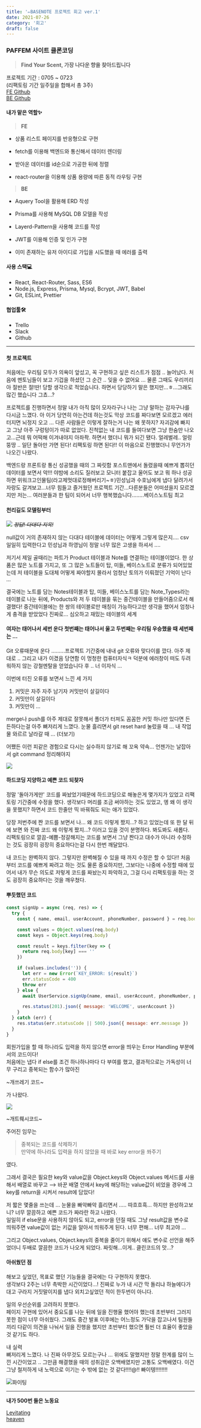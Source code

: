 ```yaml
---
title: '✏️BASENOTE 프로젝트 회고 ver.1'
date: 2021-07-26
category: '회고'
draft: false
---
```


### PAFFEM 사이트 클론코딩

> **Find Your Scent, 가장 나다운 향을 찾아드립니다**

프로젝트 기간 : 0705 ~ 0723  
 (리팩토링 기간 일주일을 합해서 총 3주)  
 [FE Github](https://github.com/wecode-bootcamp-korea/fullstack1-1st-BaseNote-frontend)  
 [BE Github](https://github.com/wecode-bootcamp-korea/fullstack1-1st-BaseNote-backend)

#### 내가 맡은 역할✨

> **FE**

- 상품 리스트 페이지를 반응형으로 구현

- fetch를 이용해 백엔드와 통신해서 데이터 렌더링

- 받아온 데이터를 id순으로 가공한 뒤에 정렬

- react-router을 이용해 상품 용량에 따른 동적 라우팅 구현

> **BE**

- Aquery Tool을 활용해 ERD 작성

- Prisma를 사용해 MySQL DB 모델을 작성

- Layerd-Pattern을 사용해 코드를 작성

- JWT를 이용해 인증 및 인가 구현

- 이미 존재하는 유저 아이디로 가입을 시도했을 때 에러를 출력

#### 사용 스택💻

- React, React-Router, Sass, ES6
- Node.js, Express, Prisma, Mysql, Bcrypt, JWT, Babel
- Git, ESLint, Prettier

#### 협업툴🛠

- Trello
- Slack
- Github

---

#### **첫 프로젝트**

처음에는 우리팀 모두가 의욕이 앞섰고, 꼭 구현하고 싶은 리스트가 점점 .. 늘어났다. 처음에 멘토님들이 보고 기겁을 하셨던 그 순간 .. 잊을 수 없어요 ... 물론 그때도 우리끼리 아 절반은 절!딴! 당할 생각으로 적었습니다. 하면서 당당하기 말은 했지만...ㅎ...그래도 많긴 했습니다 그쵸...?

프로젝트를 진행하면서 정말 내가 아직 많이 모자라구나 나는 그냥 말하는 감자구나를 다시금 느꼈다. 아 이거 당연히 아는건데 하는것도 막상 코드를 짜다보면 모르겠고 에러 터지면 뇌정지 오고 ... 다른 사람들은 이렇게 잘하는거 나는 왜 못하지? 자괴감에 빠지고 그냥 아주 구렁텅이가 따로 없었다. 진척없는 내 코드를 들여다보면 그냥 한숨만 나오고...근데 뭐 어떡해 이겨내야지 아좌좍. 하면서 했더니 뭐가 되긴 됐다. 얼레벌레.. 얼렁뚱땅 .. 일단 돌아만 가면 된다! 리팩토링 하면 된다!! 이 마음으로 진행했더니 무언가가 나오긴 나왔다.

백엔드랑 프론트랑 통신 성공했을 때의 그 짜릿함 포스트맨에서 돌렸을때 예쁘게 뽑히던 데이터를 보면서 악!!! 야밤에 소리도 질러보고 모니터 붙잡고 울어도 보고 뭐 하나 성공하면 위워크고인물팀(라고제멋대로정해버리기~ㅎ)민성님과 수호님에게 냅다 달려가서 자랑도 갈겨보고...너무 힘들고 즐거웠던 프로젝트 기간...다른분들은 어떠셨을지 모르겠지만 저는... 여러분들과 한 팀이 되어서 너무 행복했습니다........베이스노트팀 최고

#### **천리길도 모델링부터**

![](./images/basenote_erd.png)
_~~정답! 다대다 지옥!~~_

null값이 거의 존재하지 않는 다대다 테이블에 데이터는 어떻게 그렇게 많은지.... csv 일일히 입력한다고 민성님과 하영님이 정말 너무 많은 고생을 하셔서 ....

저기서 제일 골때리는 파트가 Product 테이블과 Note를 연결하는 테이블이었다. 한 상품은 많은 노트를 가지고, 또 그 많은 노트들이 탑, 미들, 베이스노트로 분류가 되어있었는데 저 테이블을 도대체 어떻게 짜야할지 몰라서 엄청난 토의가 이뤄졌던 기억이 난다 ...

결국에는 노트를 담는 Notes테이블과 탑, 미들, 베이스노트를 담는 Note_Types라는 테이블로 나눈 뒤에, Products와 저 두 테이블을 묶는 중간테이블을 만들어줌으로서 해결했다! 중간테이블에는 한 쌍의 테이블로만 매칭이 가능하다고만 생각을 했어서 엄청나게 충격을 받았었다 진짜로... 심오하고 재밌는 테이블의 세계

#### **여자는 태어나서 세번 운다 첫번째는 태어나서 울고 두번째는 우리팀 우승했을 때 세번째는 ...**

Git 오류때문에 운다 .........프로젝트 기간중에 내내 git 오류와 맞다이를 깠다. 아주 제대로 .. 그리고 내가 이겼음 당연함 이 멍청한 컴퓨터자식ㅋ 덕분에 에러창이 떠도 두려워하지 않는 강철멘탈을 얻었습니다 후 .. 너 이자식 ...

이번에 터진 오류를 보면서 느낀 세 가지

1.  커밋은 자주 자주 남기자 커밋만이 살길이다
2.  커밋만이 살길이다
3.  커밋만이 ...

merge나 push를 아주 제대로 잘못해서 폴더가 터져도 꼼꼼한 커밋 하나만 있다면 든든하다는걸 아주 뼈저리게 느꼈다. 눈물 흘리면서 git reset hard 눌렀을 때 ... 내 작업물 와르르 날라갈 때 ... (더보기)

어쨌든 이런 피같은 경험으로 다시는 실수하지 않기로 해 꼬옥 약속... 언젠가는 날잡아서 git command 정리해야지

![](https://pics.me.me/in-case-of-fire-0-1-git-commit-2-git-41937106.png)

#### **하드코딩 지양하고 예쁜 코드 되찾자**

정말 '돌아가게만' 코드를 짜놨었기때문에 하드코딩으로 해놓은게 몇가지가 있었고 리팩토링 기간중에 수정을 했다. 생각보다 머리를 조금 써야하는 것도 있었고, 엥 왜 이 생각을 못했지? 하면서 코드 한줄만 띡 바꿔줘도 되는 애가 있었다.

당장 저번주에 짠 코드를 보면서 나... 왜 코드 이렇게 짰지...? 하고 있었는데 또 한 달 뒤에 보면 와 진짜 코드 왜 이렇게 짰지...? 이러고 있을 것이 분명하다. 봐도봐도 새롭다. 리팩토링으로 깔끔-예쁨-정갈해지는 코드를 보면서 그냥 짠다고 대수가 아니라 수정하는 것도 굉장히 굉장히 중요하다는걸 다시 한번 깨달았다.

내 코드는 완벽하지 않다. 그렇지만 완벽해질 수 있을 때 까지 수정은 할 수 있다!! 처음부터 코드를 예쁘게 짜려고 하는 것도 물론 중요하지만, 그보다는 나중에 수정할 때에 있어서 내가 무슨 의도로 저렇게 코드를 짜놨는지 파악하고, 그걸 다시 리팩토링을 하는 것도 굉장히 중요하다는 것을 깨우쳤다.

#### **뿌듯했던 코드**

```javascript
const signUp = async (req, res) => {
  try {
    const { name, email, userAccount, phoneNumber, password } = req.body

    const values = Object.values(req.body)
    const keys = Object.keys(req.body)

    const result = keys.filter(key => {
      return req.body[key] === ''
    })

    if (values.includes('')) {
      let err = new Error(`KEY_ERROR: ${result}`)
      err.statusCode = 400
      throw err
    } else {
      await UserService.signUp(name, email, userAccount, phoneNumber, password)

      res.status(201).json({ message: 'WELCOME', userAccount })
    }
  } catch (err) {
    res.status(err.statusCode || 500).json({ message: err.message })
  }
}
```

회원가입을 할 때 하나라도 입력을 하지 않으면 error을 띄우는 Error Handling 부분에서의 코드이다!  
 처음에는 냅다 if else를 조건 하나하나마다 다 부여를 했고, 결과적으로는 가독성이 너무 구리고 중복되는 함수가 많아진

~개쓰레기 코드~

가 나왔다.

![](https://memegenerator.net/img/instances/63240309/try-to-look-on-my-old-code-looks-trash.jpg)

~개트뤠시코드~

주어진 임무는

> 중복되는 코드를 삭제하기  
> 만약에 하나라도 입력을 하지 않았을 때 바로 key error을 쏴주기

였다.

그래서 결국은 필요한 key와 value값을 Object.keys와 Object.values 메서드를 사용해서 배열로 바꾸고 ⟶ 바꾼 배열 안에서 key에 해당하는 value값이 비었을 경우에 그 key를 return을 시켜서 result에 담았다!

저 짧은 몇줄을 쓰는데 ... 눈물을 빠악빠악 흘리면서 ..... 따흐흐흑... 하지만 완성하고보니? 너무 깔끔하고 예쁜 코드가 짜라란 하고 나왔다.  
 일일히 if else문을 사용하지 않아도 되고, error을 던질 때도 그냥 result값을 변수로 띄워주면 value값이 없는 키값을 알아서 띄워주게 된다. 너무 편해... 너무 최고야 ...

그리고 Object.values, Object.keys의 중복을 줄이기 위해서 얘도 변수로 선언을 해주었더니 두배로 깔끔한 코드가 나오게 되었다. 짜릿해...이게.. 클린코드의 맛...?

#### **아쉬웠던 점**

해보고 싶었던, 목표로 했던 기능들을 결국에는 다 구현하지 못했다.  
 생각보다 2주는 너무 촉박한 시간이었다...! 진짜로 누가 내 시간 막 돌리냐 하늘에다가 대고 구라지 거짓말이지를 냅다 외치고싶었던 적이 한두번이 아니다.

일의 우선순위를 고려하지 못했다.  
 페이지 구현에 있어서 중요도를 나눈 뒤에 일을 진행울 했어야 했는데 초반부터 그러지 못한 점이 너무 아쉬웠다. 그래도 중간 발표 이후에는 어느정도 가닥을 잡고나서 팀원들끼리 다같이 의견을 나눠서 일을 진행을 했지만 초반부터 했으면 훨씬 더 효율이 좋았을 것 같기도 하다.

내 실력  
 뼈저리게 느꼈다. 나 진짜 아무것도 모르는구나 ... 위에도 말했지만 정말 한계를 많이 느낀 시간이었고 .. 그만큼 해결했을 때의 성취감은 오백배였지만 고통도 오백배였다. 이건 그냥 철저하게 내 노력으로 이기는 수 밖에 없는 것 같다!!!!@!! 빠이텡!!!!!!!!

![화이팅](https://pbs.twimg.com/media/E7RGsBhUYAAGlZl?format=jpg&name=small)

---

**내가 500번 들은 노동요**

[Levitating](https://youtu.be/WHuBW3qKm9g)  
 [heaven](https://youtu.be/NfdYhJ1Xpro)
